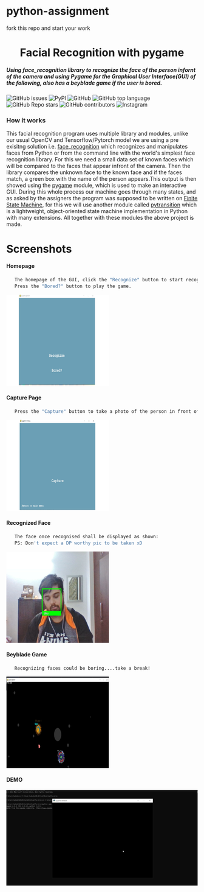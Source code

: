# python-assignment

fork this repo and start your work 

<h1 align="center">Facial Recognition with pygame</h1>
 <h5 align = "left">Using face_recognition library to recognize the face of the person infornt of the camera and using Pygame for the Graphical User Interface(GUI) of the following, also has a beyblade game if the user is bored.
</h5>

  ![GitHub issues](https://img.shields.io/github/issues/Abubfatmi/python-assignment)
  ![PyPI](https://img.shields.io/pypi/v/selenium?color=%09&label=selenium&style=flat)
  ![GitHub](https://github.com/Abubfatmi/python-assignment)
  ![GitHub top language](https://img.shields.io/github/languages/top/AkshatJoshi2000/P.U.B---Plus-Ultra-Bot)
  ![GitHub Repo stars](https://img.shields.io/github/stars/Abubfatmi/python-assignment)
  ![GitHub contributors](https://img.shields.io/github/contributors/AkshatJoshi2000/P.U.B---Plus-Ultra-Bot)
  ![Instagram](https://www.instagram.com/aka_abu/)

### How it works
This facial recognition program uses multiple library and modules, unlike our usual 
OpenCV and Tensorflow/Pytorch model we are using a pre exisitng solution i.e. 
[face_recognition](https://github.com/ageitgey/face_recognition) which recognizes and manipulates faces from Python or from 
the command line with the world's simplest face recognition library. For this we need a small data set of known faces which will
be compared to the faces that appear infront of the camera. Then the library compares the unknown face to the known face and if 
the faces match, a green box with the name of the person appears.This output is then showed using the [pygame](https://www.pygame.org/) 
module, which is used to make an interactive GUI. During this whole process our machine goes through many states, and as asked by the assigners 
the program was supposed to be written on [Finite State Machine](https://medium.com/@mlbors/what-is-a-finite-state-machine-6d8dec727e2c), for this
we will use another module called [pytransition](https://github.com/pytransitions/transitions) which is a lightweight, object-oriented state machine implementation in Python with many extensions. All together with these modules the above project is made.

# Screenshots


#### Homepage
```sh
   The homepage of the GUI, click the "Recognize" button to start recognizing 
   Press the "Bored?" button to play the game.
 ```
 <img src="assets/gui.jpg" alt="FACE RECOG" width = 270px, height = 240px></a>
</div>

#### Capture Page
```sh
   Press the "Capture" button to take a photo of the person in front of the camera which shall then be analyzed
 ```
 <img src="assets/gui2.jpg" alt="FACE RECOG" width = 270px, height = 240px></a>
</div>

#### Recognized Face
```sh
   The face once recognised shall be displayed as shown: 
   PS: Don't expect a DP worthy pic to be taken xD
 ```
 <img src="assets/aah.jpg" alt="FACE RECOG" width = 270px, height = 240px></a>
</div>

#### Beyblade Game
```sh
   Recognizing faces could be boring....take a break!
 ```
 <img src="assets/bey.jpg" alt="FACE RECOG" width = 270px, height = 240px></a>
</div>

#### DEMO

![](assets/demo.gif)
